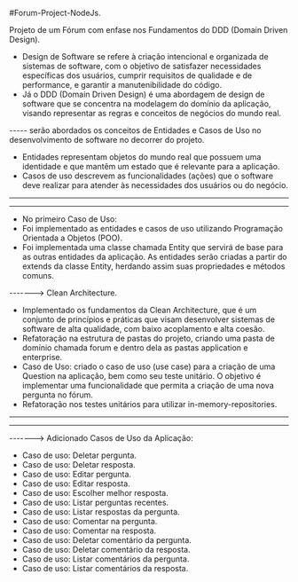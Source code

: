 #Forum-Project-NodeJs.
 
 Projeto de um Fórum com enfase nos Fundamentos do DDD (Domain Driven Design).
 
 - Design de Software se refere à criação intencional e organizada de sistemas de software, com o objetivo de satisfazer necessidades específicas dos usuários, cumprir requisitos de qualidade e de performance, e garantir a manutenibilidade do código.
 - Já o DDD (Domain Driven Design) é uma abordagem de design de software que se concentra na modelagem do domínio da aplicação, visando representar as regras e conceitos de negócios do mundo real.
 
 
 ----- serão abordados os conceitos de Entidades e Casos de Uso no desenvolvimento de software no decorrer do projeto.
 
 
 - Entidades representam objetos do mundo real que possuem uma identidade e que mantêm um estado que é relevante para a aplicação.
 - Casos de uso descrevem as funcionalidades (ações) que o software deve realizar para atender às necessidades dos usuários ou do negócio.
 
 ____________________________________________________________________________________________________________________________________________________________________________________________________________________
 ____________________________________________________________________________________________________________________________________________________________________________________________________________________
 - No primeiro Caso de Uso:
 - Foi implementado as entidades e casos de uso utilizando Programação Orientada a Objetos (POO).
 - Foi  implementada uma classe chamada Entity que servirá de base para as outras entidades da aplicação. As entidades serão criadas a partir do extends da classe Entity, herdando assim suas propriedades e métodos comuns.

-------> Clean Architecture.
 - Implementado os fundamentos da Clean Architecture, que é um conjunto de princípios e práticas que visam desenvolver sistemas de software de alta qualidade, com baixo acoplamento e alta coesão.
 - Refatoração na estrutura de pastas do projeto, criando uma pasta de domínio chamada forum e dentro dela as pastas application e enterprise.
 - Caso de Uso: criado o caso de uso (use case) para a criação de uma Question na aplicação, bem como seu teste unitário. O objetivo é implementar uma funcionalidade que permita a criação de uma nova pergunta no fórum.
 - Refatoração nos testes unitários para utilizar in-memory-repositories.

 ____________________________________________________________________________________________________________________________________________________________________________________________________________________
 ____________________________________________________________________________________________________________________________________________________________________________________________________________________
 -------> Adicionado Casos de Uso da Aplicação:
 - Caso de uso: Deletar pergunta.        
 - Caso de uso: Deletar resposta.     
 - Caso de uso: Editar pergunta.        
 - Caso de uso: Editar resposta.
 - Caso de uso: Escolher melhor resposta.
 - Caso de uso: Listar perguntas recentes.
 - Caso de uso: Listar respostas da pergunta.
 - Caso de uso: Comentar na pergunta.
 - Caso de uso: Comentar na resposta.
 - Caso de uso: Deletar comentário da pergunta.
 - Caso de uso: Deletar comentário da resposta.           
 - Caso de uso: Listar comentários da pergunta.
 - Caso de uso: Listar comentários da resposta.

 
